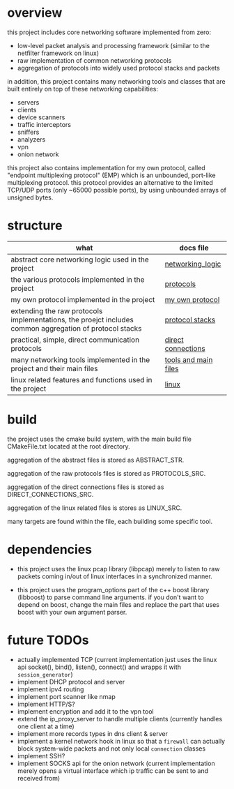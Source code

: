 # overview

this project includes core networking software implemented from zero:

* low-level packet analysis and processing framework (similar to the netfilter framework on linux)
* raw implementation of common networking protocols
* aggregation of protocols into widely used protocol stacks and packets

in addition, this project contains many networking tools and classes that are built entirely on top of these networking capabilities:

* servers
* clients
* device scanners
* traffic interceptors
* sniffers
* analyzers
* vpn
* onion network

this project also contains implementation for my own protocol, called "endpoint multiplexing protocol" (EMP) which is an unbounded, port-like multiplexing protocol. this protocol provides an alternative to the limited TCP/UDP ports (only ~65000 possible ports), by using unbounded arrays of unsigned bytes.

# structure

| what                                                                                                    | docs file                                        |
|---------------------------------------------------------------------------------------------------------|--------------------------------------------------|
| abstract core networking logic used in the project                                                      | [networking_logic](docs/networking_logic.md)     |
| the various protocols implemented in the project                                                        | [protocols](docs/protocols.md)                   |
| my own protocol implemented in the project                                                              | [my own protocol](docs/my_own_protocol.md)       |  
| extending the raw protocols implementations, the proejct includes common aggregation of protocol stacks | [protocol stacks](docs/protocol_stacks.md)       |
| practical, simple, direct communication protocols                                                       | [direct connections](docs/direct_connections.md) |
| many networking tools implemented in the project and their main files                                   | [tools and main files](docs/tools_and_main.md)   |
| linux related features and functions used in the project                                                | [linux](docs/linux_related.md)                   |

# build

the project uses the cmake build system, with the main build file CMakeFile.txt located at the root directory.

aggregation of the abstract files is stored as ABSTRACT_STR.

aggregation of the raw protocols files is stored as PROTOCOLS_SRC.

aggregation of the direct connections files is stored as DIRECT_CONNECTIONS_SRC.

aggregation of the linux related files is stores as LINUX_SRC.

many targets are found within the file, each building some specific tool.

# dependencies

* this project uses the linux pcap library (libpcap) merely to listen to raw packets coming in/out of linux interfaces
  in a synchronized manner.

* this project uses the program_options part of the c++ boost library (libboost) to parse command line arguments.
  if you don't want to depend on boost, change the main files and replace the part that uses boost with your own
  argument parser.

# future TODOs
* actually implemented TCP (current implementation just uses the linux api socket(), bind(), listen(), connect() and wrapps it with `session_generator`)
* implement DHCP protocol and server
* implement ipv4 routing
* implement port scanner like nmap
* implement HTTP/S?
* implement encryption and add it to the vpn tool
* extend the ip_proxy_server to handle multiple clients (currently handles one client at a time)
* implement more records types in dns client & server
* implement a kernel network hook in linux so that a `firewall` can actually block system-wide packets and not only local `connection` classes
* implement SSH?
* implement SOCKS api for the onion network (current implementation merely opens a virtual interface which ip traffic can be sent to and received from)
